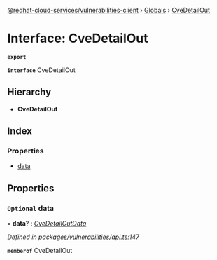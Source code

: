 [@redhat-cloud-services/vulnerabilities-client](../README.md) › [Globals](../globals.md) › [CveDetailOut](cvedetailout.md)

# Interface: CveDetailOut

**`export`** 

**`interface`** CveDetailOut

## Hierarchy

* **CveDetailOut**

## Index

### Properties

* [data](cvedetailout.md#optional-data)

## Properties

### `Optional` data

• **data**? : *[CveDetailOutData](cvedetailoutdata.md)*

*Defined in [packages/vulnerabilities/api.ts:147](https://github.com/Hyperkid123/javascript-clients/blob/master/packages/vulnerabilities/api.ts#L147)*

**`memberof`** CveDetailOut
